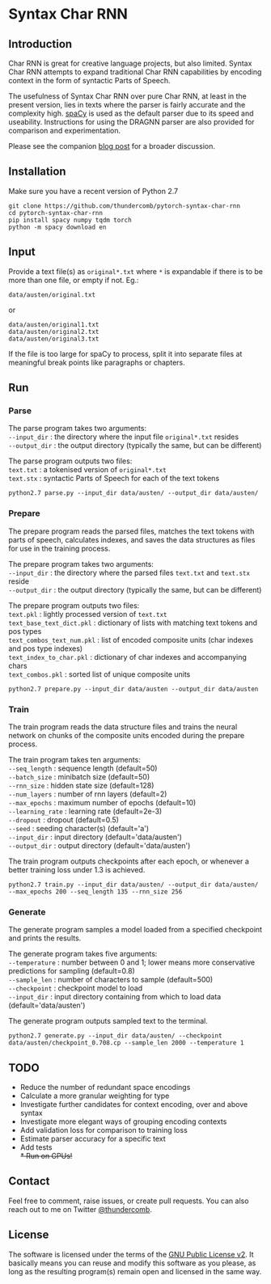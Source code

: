 # Syntax Char RNN

## Introduction

Char RNN is great for creative language projects, but also limited. Syntax Char RNN attempts to expand traditional Char RNN capabilities by encoding context in the form of syntactic Parts of Speech.

The usefulness of Syntax Char RNN over pure Char RNN, at least in the present version, lies in texts where the parser is fairly accurate and the complexity high. [spaCy](http://spacy.io) is used as the default parser due to its speed and useability. Instructions for using the DRAGNN parser are also provided for comparison and experimentation. 

Please see the companion [blog post](https://thecombedthunderclap.blogspot.com/2018/02/syntax-char-rnn-for-context-encoding.html) for a broader discussion.

## Installation

Make sure you have a recent version of Python 2.7

```
git clone https://github.com/thundercomb/pytorch-syntax-char-rnn
cd pytorch-syntax-char-rnn
pip install spacy numpy tqdm torch 
python -m spacy download en
```

## Input

Provide a text file(s) as ```original*.txt``` where ```*``` is expandable if there is to be more than one file, or empty if not. Eg.: 

```
data/austen/original.txt
```
or
```
data/austen/original1.txt
data/austen/original2.txt
data/austen/original3.txt
```

If the file is too large for spaCy to process, split it into separate files at meaningful break points like paragraphs or chapters.

## Run

### Parse

The parse program takes two arguments:  
```--input_dir``` : the directory where the input file ```original*.txt``` resides  
```--output_dir``` : the output directory (typically the same, but can be different)  

The parse program outputs two files:  
```text.txt``` : a tokenised version of ```original*.txt```  
```text.stx``` : syntactic Parts of Speech for each of the text tokens  

```
python2.7 parse.py --input_dir data/austen/ --output_dir data/austen/
```

### Prepare

The prepare program reads the parsed files, matches the text tokens with parts of speech, calculates indexes, and saves the data structures as files for use in the training process.

The prepare program takes two arguments:  
```--input_dir``` : the directory where the parsed files ```text.txt``` and ```text.stx``` reside  
```--output_dir``` : the output directory (typically the same, but can be different)  

The prepare program outputs two files:  
```text.pkl``` : lightly processed version of ```text.txt```  
```text_base_text_dict.pkl``` : dictionary of lists with matching text tokens and pos types  
```text_combos_text_num.pkl``` : list of encoded composite units (char indexes and pos type indexes)  
```text_index_to_char.pkl``` : dictionary of char indexes and accompanying chars  
```text_combos.pkl``` : sorted list of unique composite units  

```
python2.7 prepare.py --input_dir data/austen --output_dir data/austen
```

### Train

The train program reads the data structure files and trains the neural network on chunks of the composite units encoded during the prepare process.

The train program takes ten arguments:  
```--seq_length``` : sequence length (default=50)  
```--batch_size``` : minibatch size (default=50)  
```--rnn_size``` : hidden state size (default=128)  
```--num_layers``` : number of rnn layers (default=2)  
```--max_epochs``` : maximum number of epochs (default=10)  
```--learning_rate``` : learning rate (default=2e-3)  
```--dropout``` : dropout (default=0.5)  
```--seed``` : seeding character(s) (default='a')  
```--input_dir``` : input directory (default='data/austen')  
```--output_dir``` : output directory (default='data/austen')  

The train program outputs checkpoints after each epoch, or whenever a better training loss under 1.3 is achieved.

```
python2.7 train.py --input_dir data/austen/ --output_dir data/austen/ --max_epochs 200 --seq_length 135 --rnn_size 256
```

### Generate

The generate program samples a model loaded from a specified checkpoint and prints the results.

The generate program takes five arguments:  
```--temperature``` : number between 0 and 1; lower means more conservative predictions for sampling (default=0.8)  
```--sample_len``` : number of characters to sample (default=500)  
```--checkpoint``` : checkpoint model to load  
```--input_dir``` : input directory containing from which to load data (default='data/austen')  

The generate program outputs sampled text to the terminal.

```
python2.7 generate.py --input_dir data/austen/ --checkpoint data/austen/checkpoint_0.708.cp --sample_len 2000 --temperature 1
```

## TODO

* Reduce the number of redundant space encodings  
* Calculate a more granular weighting for type  
* Investigate further candidates for context encoding, over and above syntax  
* Investigate more elegant ways of grouping encoding contexts  
* Add validation loss for comparison to training loss  
* Estimate parser accuracy for a specific text  
* Add tests  
~~* Run on GPUs!~~

## Contact

Feel free to comment, raise issues, or create pull requests. You can also reach out to me on Twitter [@thundercomb](https://twitter.com/thundercomb). 

## License

The software is licensed under the terms of the [GNU Public License v2](http://github.com/thundercomb/poetrydb/LICENSE.txt). It basically means you can reuse and modify this software as you please, as long as the resulting program(s) remain open and licensed in the same way.
